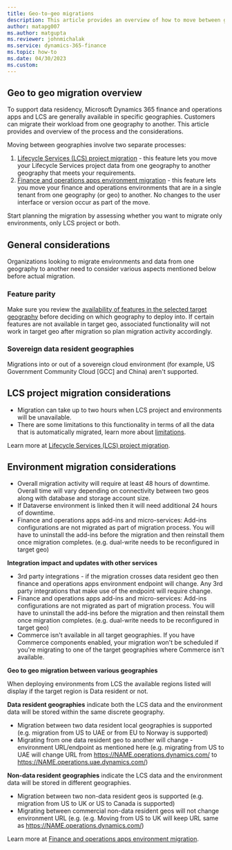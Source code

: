 ```yaml
---
title: Geo-to-geo migrations
description: This article provides an overview of how to move between geographies.
author: matapg007
ms.author: matgupta
ms.reviewer: johnmichalak
ms.service: dynamics-365-finance
ms.topic: how-to
ms.date: 04/30/2023
ms.custom:
---
```

##  Geo to geo migration overview

To support data residency, Microsoft Dynamics 365 finance and operations apps and LCS are generally available in specific geographies. Customers can migrate their workload from one geography to another. This article provides and overview of the process and the considerations.

Moving between geographies involve two separate processes:

1. [Lifecycle Services (LCS) project migration](../lifecycle-services/project-migration-manager.md) - this feature lets you move your Lifecycle Services project data from one geography to another geography that meets your requirements.
2. [Finance and operations apps environment migration](environment-migration-process.md) - this feature lets you move your finance and operations environments that are in a single tenant from one geography (or geo) to another. No changes to the user interface or version occur as part of the move.

Start planning the migration by assessing whether you want to migrate only environments, only LCS project or both.

##  General considerations

Organizations looking to migrate environments and data from one geography to another need to consider various aspects mentioned below before actual migration.

### Feature parity

Make sure you review the [availability of features in the selected target geography](deployment-options-geo.md#feature-availability-in-local-geographies) before deciding on which geography to deploy into. If certain features are not available in target geo, associated functionality will not work in target geo after migration so plan migration activity accordingly.

### Sovereign data resident geographies

Migrations into or out of a sovereign cloud environment (for example, US Government Community Cloud [GCC] and China) aren't supported.

## LCS project migration considerations

- Migration can take up to two hours when LCS project and environments will be unavailable. 
- There are some limitations to this functionality in terms of all the data that is automatically migrated, learn more about [limitations](https://learn.microsoft.com/en-us/dynamics365/fin-ops-core/dev-itpro/lifecycle-services/project-migration-manager#data-that-can-be-transferred-between-instances). 

Learn more at [Lifecycle Services (LCS) project migration](../lifecycle-services/project-migration-manager.md).

## Environment migration considerations

- Overall migration activity will require at least 48 hours of downtime. Overall time will vary depending on connectivity between two geos along with database and storage account size.
- If Dataverse environment is linked then it will need additional 24 hours of downtime.
- Finance and operations apps add-ins and micro-services: Add-ins configurations are not migrated as part of migration process. You will have to uninstall the add-ins before the migration and then reinstall them once migration completes. (e.g. dual-write needs to be reconfigured in target geo)

**Integration impact and updates with other services**
- 3rd party integrations - if the migration crosses data resident geo then finance and operations apps environment endpoint will change. Any 3rd party integrations that make use of the endpoint will require change.
- Finance and operations apps add-ins and micro-services: Add-ins configurations are not migrated as part of migration process. You will have to uninstall the add-ins before the migration and then reinstall them once migration completes. (e.g. dual-write needs to be reconfigured in target geo)
- Commerce isn't available in all target geographies. If you have Commerce components enabled, your migration won't be scheduled if you're migrating to one of the target geographies where Commerce isn't available.

**Geo to geo migration between various geographies**

When deploying environments from LCS the available regions listed will display if the target region is Data resident or not. 

**Data resident geographies** indicate both the LCS data and the environment data will be stored within the same discrete geography.
  - Migration between two data resident local geographies is supported (e.g. migration from US to UAE or from EU to Norway is supported)
  - Migrating from one data resident geo to another will change -environment URL/endpoint as mentioned here (e.g. migrating from US to UAE will change URL from <https://NAME.operations.dynamics.com/> to <https://NAME.operations.uae.dynamics.com/>) 

**Non-data resident geographies** indicate the LCS data and the environment data will be stored in different geographies.
  - Migration between two non-data resident geos is supported (e.g. migration from US to UK or US to Canada is supported)
  - Migrating between commercial non-data resident geos will not change environment URL (e.g. (e.g. Moving from US to UK will keep URL same as <https://NAME.operations.dynamics.com/>)

Learn more at [Finance and operations apps environment migration](environment-migration-process.md).
